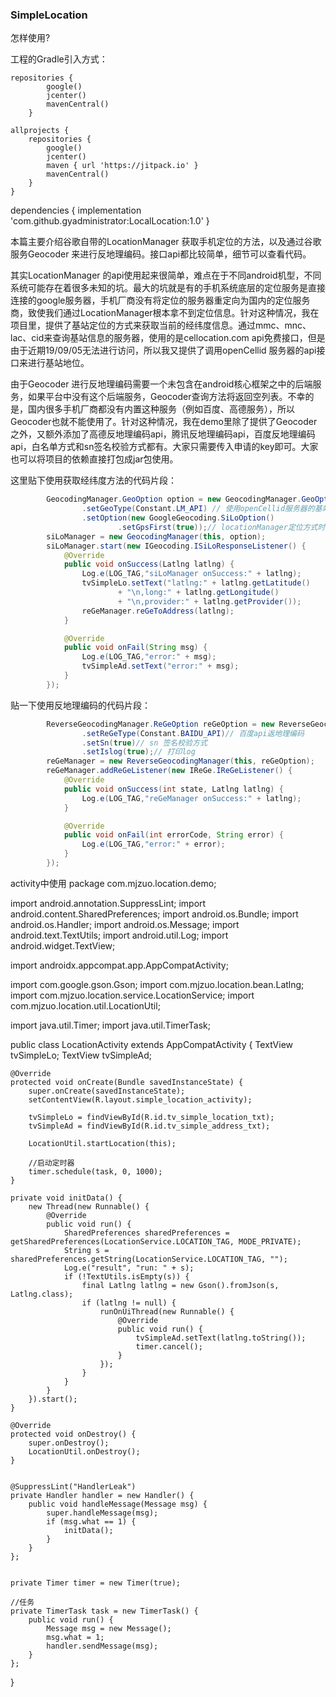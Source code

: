 ### SimpleLocation

怎样使用?

工程的Gradle引入方式：

    repositories {
            google()
            jcenter()
            mavenCentral()
        }

    allprojects {
        repositories {
            google()
            jcenter()
            maven { url 'https://jitpack.io' }
            mavenCentral()
        }
    }

  dependencies {
		implementation 'com.github.gyadministrator:LocalLocation:1.0'
	}

本篇主要介绍谷歌自带的LocationManager 获取手机定位的方法，以及通过谷歌服务Geocoder 来进行反地理编码。接口api都比较简单，细节可以查看代码。

其实LocationManager 的api使用起来很简单，难点在于不同android机型，不同系统可能存在着很多未知的坑。最大的坑就是有的手机系统底层的定位服务是直接连接的google服务器，手机厂商没有将定位的服务器重定向为国内的定位服务商，致使我们通过LocationManager根本拿不到定位信息。针对这种情况，我在项目里，提供了基站定位的方式来获取当前的经纬度信息。通过mmc、mnc、lac、cid来查询基站信息的服务器，使用的是cellocation.com api免费接口，但是由于近期19/09/05无法进行访问，所以我又提供了调用openCellid 服务器的api接口来进行基站地位。

由于Geocoder 进行反地理编码需要一个未包含在android核心框架之中的后端服务，如果平台中没有这个后端服务，Geocoder查询方法将返回空列表。不幸的是，国内很多手机厂商都没有内置这种服务（例如百度、高德服务），所以Geocoder也就不能使用了。针对这种情况，我在demo里除了提供了Geocoder 之外，又额外添加了高德反地理编码api，腾讯反地理编码api，百度反地理编码api，白名单方式和sn签名校验方式都有。大家只需要传入申请的key即可。大家也可以将项目的依赖直接打包成jar包使用。

这里贴下使用获取经纬度方法的代码片段：

```java
        GeocodingManager.GeoOption option = new GeocodingManager.GeoOption()
                .setGeoType(Constant.LM_API) // 使用openCellid服务器的基站地位
                .setOption(new GoogleGeocoding.SiLoOption()
                        .setGpsFirst(true));// locationManager定位方式时，gps优先
        siLoManager = new GeocodingManager(this, option);
        siLoManager.start(new IGeocoding.ISiLoResponseListener() {
            @Override
            public void onSuccess(Latlng latlng) {
                Log.e(LOG_TAG,"siLoManager onSuccess:" + latlng);
                tvSimpleLo.setText("latlng:" + latlng.getLatitude()
                        + "\n,long:" + latlng.getLongitude()
                        + "\n,provider:" + latlng.getProvider());
                reGeManager.reGeToAddress(latlng);
            }

            @Override
            public void onFail(String msg) {
                Log.e(LOG_TAG,"error:" + msg);
                tvSimpleAd.setText("error:" + msg);
            }
        });
```

贴一下使用反地理编码的代码片段：

```java
        ReverseGeocodingManager.ReGeOption reGeOption = new ReverseGeocodingManager.ReGeOption()
                .setReGeType(Constant.BAIDU_API)// 百度api返地理编码
                .setSn(true)// sn 签名校验方式
                .setIslog(true);// 打印log
        reGeManager = new ReverseGeocodingManager(this, reGeOption);
        reGeManager.addReGeListener(new IReGe.IReGeListener() {
            @Override
            public void onSuccess(int state, Latlng latlng) {
                Log.e(LOG_TAG,"reGeManager onSuccess:" + latlng);
            }

            @Override
            public void onFail(int errorCode, String error) {
                Log.e(LOG_TAG,"error:" + error);
            }
        });
```

activity中使用
package com.mjzuo.location.demo;

import android.annotation.SuppressLint;
import android.content.SharedPreferences;
import android.os.Bundle;
import android.os.Handler;
import android.os.Message;
import android.text.TextUtils;
import android.util.Log;
import android.widget.TextView;

import androidx.appcompat.app.AppCompatActivity;

import com.google.gson.Gson;
import com.mjzuo.location.bean.Latlng;
import com.mjzuo.location.service.LocationService;
import com.mjzuo.location.util.LocationUtil;

import java.util.Timer;
import java.util.TimerTask;

public class LocationActivity extends AppCompatActivity {
    TextView tvSimpleLo;
    TextView tvSimpleAd;

    @Override
    protected void onCreate(Bundle savedInstanceState) {
        super.onCreate(savedInstanceState);
        setContentView(R.layout.simple_location_activity);

        tvSimpleLo = findViewById(R.id.tv_simple_location_txt);
        tvSimpleAd = findViewById(R.id.tv_simple_address_txt);

        LocationUtil.startLocation(this);

        //启动定时器
        timer.schedule(task, 0, 1000);
    }

    private void initData() {
        new Thread(new Runnable() {
            @Override
            public void run() {
                SharedPreferences sharedPreferences = getSharedPreferences(LocationService.LOCATION_TAG, MODE_PRIVATE);
                String s = sharedPreferences.getString(LocationService.LOCATION_TAG, "");
                Log.e("result", "run: " + s);
                if (!TextUtils.isEmpty(s)) {
                    final Latlng latlng = new Gson().fromJson(s, Latlng.class);
                    if (latlng != null) {
                        runOnUiThread(new Runnable() {
                            @Override
                            public void run() {
                                tvSimpleAd.setText(latlng.toString());
                                timer.cancel();
                            }
                        });
                    }
                }
            }
        }).start();
    }

    @Override
    protected void onDestroy() {
        super.onDestroy();
        LocationUtil.onDestroy();
    }


    @SuppressLint("HandlerLeak")
    private Handler handler = new Handler() {
        public void handleMessage(Message msg) {
            super.handleMessage(msg);
            if (msg.what == 1) {
                initData();
            }
        }
    };


    private Timer timer = new Timer(true);

    //任务
    private TimerTask task = new TimerTask() {
        public void run() {
            Message msg = new Message();
            msg.what = 1;
            handler.sendMessage(msg);
        }
    };
}



